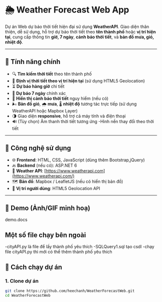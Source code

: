 # 🌦️ Weather Forecast Web App

Dự án Web dự báo thời tiết hiện đại sử dụng **WeatherAPI**. Giao diện thân thiện, dễ sử dụng, hỗ trợ dự báo thời tiết theo **tên thành phố** hoặc **vị trí hiện tại**, cung cấp thông tin **giờ, 7 ngày**, **cảnh báo thời tiết**, và **bản đồ mưa, gió, nhiệt độ**.

---

## 🚀 Tính năng chính

- 🔍 **Tìm kiếm thời tiết** theo tên thành phố
- 📍 **Định vị thời tiết theo vị trí hiện tại** (sử dụng HTML5 Geolocation)
- ⏳ **Dự báo hàng giờ** chi tiết
- 📅 **Dự báo 7 ngày** chính xác
- 🚨 **Hiển thị cảnh báo thời tiết** nguy hiểm (nếu có)
- 🌬️ **Bản đồ gió**, 🌧️ **mưa**, 🌡️ **nhiệt độ** tương tác trực tiếp (sử dụng WeatherAPI hoặc Mapbox Layer)
- 🌗 Giao diện **responsive**, hỗ trợ cả máy tính và điện thoại
- 🔊 (Tùy chọn) Âm thanh thời tiết tương ứng
-Hình nền thay đổi theo thời tiết
---

## 🧰 Công nghệ sử dụng

- 🌐 **Frontend**: HTML, CSS, JavaScript (dùng thêm Bootstrap,jQuery)
- 🔙 **Backend** (nếu có): ASP.NET 6
- 📡 **Weather API**: [https://www.weatherapi.com](https://www.weatherapi.com/)
- 🗺️ **Bản đồ**: Mapbox / LeafletJS (nếu có hiển thị bản đồ)
- 📍 **Vị trí người dùng**: HTML5 Geolocation API

---

## 📸 Demo (Ảnh/GIF minh hoạ)
demo.docs
## Một số file chạy bên ngoài 
-cityAPI.py là file để lấy thành phố yêu thích 
-SQLQuery1.sql tạo csdl
-chạy file cityAPI.py thì mới có thể thêm thành phố yêu thích 

## 🔧 Cách chạy dự án

### 1. Clone dự án
```bash
git clone https://github.com/heechanh/WeatherForecastWeb.git
cd WeatherForecastWeb

